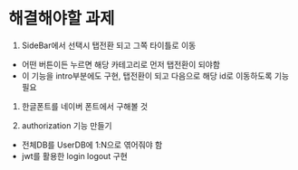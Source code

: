 # 해결해야할 과제

1. SideBar에서 선택시 탭전환 되고 그쪽 타이틀로 이동

- 어떤 버튼이든 누르면 해당 카테고리로 먼저 탭전환이 되야함
- 이 기능을 intro부분에도 구현, 탭전환이 되고 다음으로 해당 id로 이동하도록 기능 필요

1. 한글폰트를 네이버 폰트에서 구해볼 것

1. authorization 기능 만들기

- 전체DB를 UserDB에 1:N으로 엮어줘야 함
- jwt를 활용한 login logout 구현
